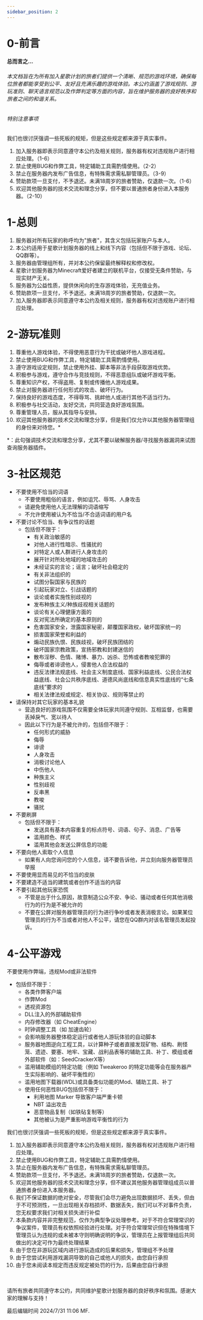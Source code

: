 ```yaml
---
sidebar_position: 2
---
```


<a name="AiyS8"></a>
# 0-前言

> <a name="lYegt"></a>
#### 总而言之...

> <a name="Tkb7p"></a>
###### 本文档旨在为所有加入星歌计划的旅者们提供一个清晰、规范的游戏环境，确保每位旅者都能享受到公平、友好且充满乐趣的游戏体验。本公约涵盖了游戏规则、游玩准则、聊天语言规范以及作弊判定等方面的内容，旨在维护服务器的良好秩序和旅者之间的和谐关系。

<a name="pzMx9"></a>
###### 特别注意事项
我们也很讨厌强调一些死板的规矩，但是这些规定都来源于真实事件。

1. 加入服务器即表示同意遵守本公约及相关规则，服务器有权对违规账户进行相应处理。（1-6）
2. 禁止使用BUG和作弊工具，特定辅助工具需酌情使用。（2-2）
3. 禁止在服务器内发布广告信息，有特殊需求需私聊管理员。（3-9）
4. 赞助款项一旦支付，不予退还。未满18周岁的旅者赞助，仅退款一次。（1-6）
5. 欢迎其他服务器的技术交流和理念分享，但不要以普通旅者身份进入本服务器。（2-10）
<a name="mTNBB"></a>
# 1-总则

1. 服务器对所有玩家的称呼均为"旅者"，其含义包括玩家账户与本人。
2. 本公约适用于星歌计划服务器的线上和线下内容（包括但不限于游戏、论坛、QQ群等）。
3. 服务器由管理组所有，并对本公约保留最终解释权和修改权。
4. 星歌计划服务器为Minecraft爱好者建立的联机平台，仅接受无条件赞助，与现实财产无关。
5. 服务器为公益性质，提供休闲向的生存游戏体验，无充值业务。
6. 赞助款项一旦支付，不予退还。未满18周岁的旅者赞助，仅退款一次。
7. 加入服务器即表示同意遵守本公约及相关规则，服务器有权对违规账户进行相应处理。
<a name="KqdXR"></a>
# 2-游玩准则

1. 尊重他人游戏体验，不得使用恶意行为干扰或破坏他人游戏进程。
2. 禁止使用BUG和作弊工具，特定辅助工具需酌情使用。
3. 遵守游戏设定规则，禁止使用外挂、脚本等非法手段获取游戏优势。
4. 积极参与游戏，遵守合作与竞技规则，不得恶意组队或破坏游戏平衡。
5. 尊重知识产权，不得盗用、复制或传播他人游戏成果。
6. 禁止对服务器进行任何形式的攻击、破坏行为。
7. 保持良好的游戏态度，不得辱骂、挑衅他人或进行其他不适当行为。
8. 积极参与社交活动，友好交流，共同营造良好游戏氛围。
9. 尊重管理人员，服从其指导与安排。
10. 欢迎其他服务器的技术交流和理念分享，但是我们仅允许以其他服务器管理组的身份来对待您。*

*：此句强调技术交流和理念分享，尤其不要以破解服务器/寻找服务器漏洞来试图查询服务器插件。
<a name="MgCNn"></a>
# 3-社区规范

- 不要使用不恰当的词语
   - 不要使用粗俗的语言，例如诅咒、辱骂、人身攻击
   - 请避免使用他人无法理解的词语缩写
   - 不允许使用被认为不恰当/不合适词语的用户名
- 不要讨论不恰当、有争议性的话题
   - 包括但不限于：
      - 有关政治敏感的
      - 对他人进行性暗示、性骚扰的
      - 对特定人或人群进行人身攻击的
      - 展开针对所处地域的地域攻击的
      - 未经证实的言论；谣言；破坏社会稳定的
      - 有关非法组织的
      - 试图分裂国家与民族的
      - 引起玩家对立、引战话题的
      - 谈论或者实施性别歧视的
      - 发布种族主义/种族歧视相关话题的
      - 谈论有关心理健康方面的
      - 反对宪法所确定的基本原则的
      - 危害国家安全，泄露国家秘密，颠覆国家政权，破坏国家统一的
      - 损害国家荣誉和利益的
      - 煽动民族仇恨、民族歧视，破坏民族团结的
      - 破坏国家宗教政策，宣扬邪教和封建迷信的
      - 散布淫秽、色情、赌博、暴力、凶杀、恐怖或者教唆犯罪的
      - 侮辱或者诽谤他人，侵害他人合法权益的
      - 违反法律法规底线、社会主义制度底线、国家利益底线、公民合法权益底线、社会公共秩序底线、道德风尚底线和信息真实性底线的“七条底线”要求的
      - 相关法律法规或规定、相关协议、规则等禁止的
- 请保持对其它玩家的基本礼貌
   - 营造良好的游戏氛围不仅需要全体玩家共同遵守规则、互相监督，也需要丢掉戾气、宽以待人
   - 因此以下行为是不被允许的，包括但不限于：
      - 任何形式的威胁
      - 侮辱
      - 诽谤
      - 人身攻击
      - 消极讨论他人
      - 中伤他人
      - 种族主义
      - 性别歧视
      - 反串黑
      - 教唆
      - 骚扰
- 不要刷屏
   - 包括但不限于：
      - 发送具有基本内容重复的标点符号、词语、句子、消息、广告等
      - 滥用颜色、样式
      - 滥用其他会发送公屏信息的功能
- 不要向他人索取个人信息
   - 如果有人向您询问您的个人信息，请不要告诉他，并立刻向服务器管理员举报
- 不要使用显而易见的不恰当的皮肤
- 不要建造不适当的建筑或者创作不适当的内容
- 不要引起其他玩家恐慌
   - 不管是出于什么原因，故意制造公众不安、争论、骚动或者任何其他消极行为的行为是不被允许的
   - 不要在公屏对服务器管理员的行为进行争吵或者发表消极言论。如果某位管理员的行为不当或者对他人不公平，请您在QQ群内对该名管理员发起投诉。
<a name="obbZH"></a>
# 4-公平游戏
不要使用作弊端，违规Mod或非法软件

- 包括但不限于：
   - 各类作弊客户端
   - 作弊Mod
   - 透视资源包
   - DLL注入的外部辅助软件
   - 内存修改器（如 CheatEngine）
   - 时钟调整工具（如 加速齿轮）
   - 会影响服务器整体稳定运行或者他人游玩体验的自动脚本
   - 服务器地图逆向工程工具，以计算种子或者直接发现矿物、结构、刷怪笼、遗迹、要塞、地牢、宝藏、战利品表等的辅助工具、补丁、模组或者外部软件（如：SeedCrackerX等）
   - 滥用辅助模组的特定功能（例如 Tweakeroo 的特定功能等会在服务器产生实际影响的、破坏平衡性的）
   - 滥用地图下载器(WDL)或具备类似功能的Mod、辅助工具、补丁
   - 使用任何恶性BUG包括但不限于：
      - 利用地图 Marker 导致客户端严重卡顿
      - NBT 溢出攻击
      - 恶意物品复制（如铁砧复制等）
      - 其他被认为是严重影响游戏平衡性的行为

我们也很讨厌强调一些死板的规矩，但是这些规定都来源于真实事件。

1. 加入服务器即表示同意遵守本公约及相关规则，服务器有权对违规账户进行相应处理。
2. 禁止使用BUG和作弊工具，特定辅助工具需酌情使用。
3. 禁止在服务器内发布广告信息，有特殊需求需私聊管理员。
4. 赞助款项一旦支付，不予退还。未满18周岁的旅者赞助，仅退款一次。
5. 欢迎其他服务器的技术交流和理念分享，但不建议其他服务器管理组成员以普通旅者身份进入本服务器。
6. 我们不保证数据的绝对安全，尽管我们会尽力避免出现数据损坏、丢失，但由于不可预测性，一旦出现相关存档损坏、数据丢失，我们可以不对事件负责，您无权要求我们对相关损失进行补偿
7. 本条款内容并非完整规范，仅作为典型争议处理参考。对于不符合常理常识的争议案件，管理员有权依照经验进行处理。对于符合常理常识但在特殊情境下管理员认为违规的或未被本守则明确说明的争议，管理员在上报管理组后共同做出的决定可作为最终处理结果
8. 由于您在非游玩区域内进行游玩造成的后果和损失，管理组不予处理
9. 由于您尝试利用游戏漏洞导致的自己或他人的损失，由您自行承担
10. 由于您未阅读本规定而违反规定被处罚的行为，后果由您自行承担

<br /> <br />请所有旅者共同遵守本公约，共同维护星歌计划服务器的良好秩序和氛围。感谢大家的理解与支持！

最后编辑时间 2024/7/31 11:06 MF.
